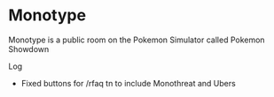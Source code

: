 # Monotype

Monotype is a public room on the Pokemon Simulator called Pokemon Showdown

Log

- Fixed buttons for /rfaq tn to include Monothreat and Ubers
